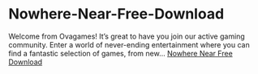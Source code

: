 # Nowhere-Near-Free-Download
Welcome from Ovagames! It’s great to have you join our active gaming community. Enter a world of never-ending entertainment where you can find a fantastic selection of games, from new…
[Nowhere Near Free Download](https://ovagame.org/nowhere-near-free-download/)
